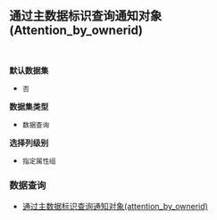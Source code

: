 ## 通过主数据标识查询通知对象(Attention_by_ownerid) <!-- {docsify-ignore-all} -->



<br>
<p class="panel-title"><b>默认数据集</b></p>

* `否`

<p class="panel-title"><b>数据集类型</b></p>

* `数据查询`

<p class="panel-title"><b>选择列级别</b></p>

* `指定属性组`




### 数据查询
  * [通过主数据标识查询通知对象(attention_by_ownerid)](module/Base/Attention/query/Attention_by_ownerid)
